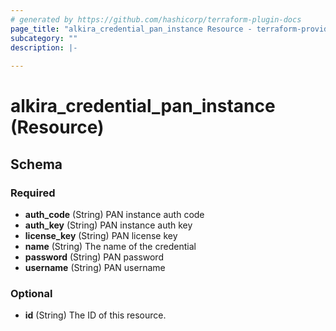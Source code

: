 ```yaml
---
# generated by https://github.com/hashicorp/terraform-plugin-docs
page_title: "alkira_credential_pan_instance Resource - terraform-provider-alkira"
subcategory: ""
description: |-
  
---
```


# alkira_credential_pan_instance (Resource)





<!-- schema generated by tfplugindocs -->
## Schema

### Required

- **auth_code** (String) PAN instance auth code
- **auth_key** (String) PAN instance auth key
- **license_key** (String) PAN license key
- **name** (String) The name of the credential
- **password** (String) PAN password
- **username** (String) PAN username

### Optional

- **id** (String) The ID of this resource.


